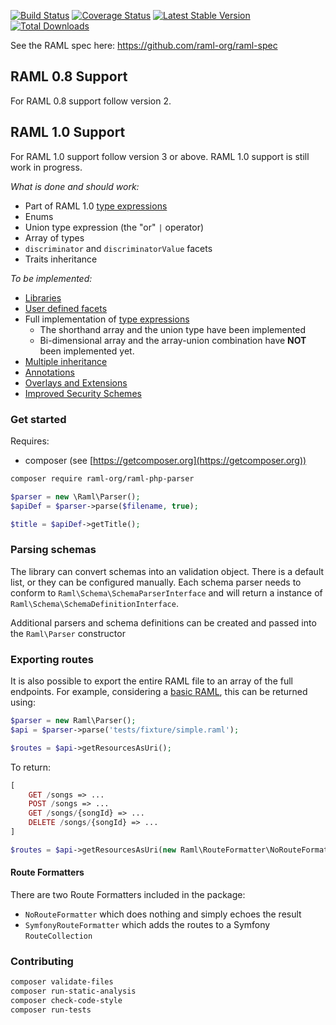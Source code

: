 [![Build Status](https://api.travis-ci.org/raml-org/raml-php-parser.svg?branch=master)](https://www.travis-ci.org/raml-org/raml-php-parser)
[![Coverage Status](https://coveralls.io/repos/github/raml-org/raml-php-parser/badge.svg?branch=master)](https://coveralls.io/github/raml-org/raml-php-parser?branch=master)
[![Latest Stable Version](https://poser.pugx.org/raml-org/raml-php-parser/version)](https://packagist.org/packages/raml-org/raml-php-parser)
[![Total Downloads](https://poser.pugx.org/raml-org/raml-php-parser/downloads)](https://packagist.org/packages/raml-org/raml-php-parser)

See the RAML spec here: https://github.com/raml-org/raml-spec

## RAML 0.8 Support
For RAML 0.8 support follow version 2.

## RAML 1.0 Support
For RAML 1.0 support follow version 3 or above. RAML 1.0 support is still work in progress.

_What is done and should work:_
  - Part of RAML 1.0 [type expressions](https://github.com/raml-org/raml-spec/blob/master/versions/raml-10/raml-10.md/#type-expressions)
  - Enums
  - Union type expression (the "or" `|` operator)
  - Array of types
  - `discriminator` and `discriminatorValue` facets
  - Traits inheritance

_To be implemented:_
  - [Libraries](https://github.com/raml-org/raml-spec/blob/master/versions/raml-10/raml-10.md/#libraries)
  - [User defined facets](https://github.com/raml-org/raml-spec/blob/master/versions/raml-10/raml-10.md/#user-defined-facets)
  - Full implementation of [type expressions](https://github.com/raml-org/raml-spec/blob/master/versions/raml-10/raml-10.md/#type-expressions)
	- The shorthand array and the union type have been implemented
	- Bi-dimensional array and the array-union combination have **NOT** been implemented yet.
  - [Multiple inheritance](https://github.com/raml-org/raml-spec/blob/master/versions/raml-10/raml-10.md/#multiple-inheritance)
  - [Annotations](https://github.com/raml-org/raml-spec/blob/master/versions/raml-10/raml-10.md/#annotations)
  - [Overlays and Extensions](https://github.com/raml-org/raml-spec/blob/master/versions/raml-10/raml-10.md/#overlays-and-extensions)
  - [Improved Security Schemes](https://github.com/raml-org/raml-spec/blob/master/versions/raml-10/raml-10.md/#security-schemes)

### Get started
Requires:

- composer (see [https://getcomposer.org](https://getcomposer.org))
 
```bash
composer require raml-org/raml-php-parser
```

```php
$parser = new \Raml\Parser();
$apiDef = $parser->parse($filename, true);

$title = $apiDef->getTitle();
```

### Parsing schemas
The library can convert schemas into an validation object. There is a default list, or they can be configured manually.
Each schema parser needs to conform to `Raml\Schema\SchemaParserInterface` and will return a instance of 
`Raml\Schema\SchemaDefinitionInterface`.

Additional parsers and schema definitions can be created and passed into the `Raml\Parser` constructor

### Exporting routes
It is also possible to export the entire RAML file to an array of the full endpoints. For example, considering
a [basic RAML](https://github.com/raml-org/raml-php-parser/blob/master/tests/fixture/simple.raml), this can be
returned using:


```php
$parser = new Raml\Parser();
$api = $parser->parse('tests/fixture/simple.raml');

$routes = $api->getResourcesAsUri();
```

To return:
```php
[
    GET /songs => ...
    POST /songs => ...
    GET /songs/{songId} => ...
    DELETE /songs/{songId} => ...
]

$routes = $api->getResourcesAsUri(new Raml\RouteFormatter\NoRouteFormatter());
```

#### Route Formatters
There are two Route Formatters included in the package:

- `NoRouteFormatter` which does nothing and simply echoes the result
- `SymfonyRouteFormatter` which adds the routes to a Symfony `RouteCollection`

### Contributing
```bash
composer validate-files
composer run-static-analysis
composer check-code-style
composer run-tests
```
